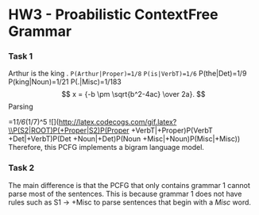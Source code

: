 # HW3 - Proabilistic ContextFree Grammar

### Task 1
Arthur is the king .
`P(Arthur|Proper)=1/8`
`P(is|VerbT)=1/6`
P(the|Det)=1/9
P(king|Noun)=1/21
P(.|Misc)=1/183
$$ x = {-b \pm \sqrt{b^2-4ac} \over 2a}. $$
Parsing

=1*1/6*(1/7)^5
![](http://latex.codecogs.com/gif.latex?\\P(S2|ROOT)P(+Proper|S2)P(Proper +VerbT|+Proper)P(VerbT +Det|+VerbT)P(Det +Noun|+Det)P(Noun +Misc|+Noun)P(Misc|+Misc))
Therefore, this PCFG implements a bigram language model. 

### Task 2
The main difference is that the PCFG that only contains grammar 1 cannot parse most of the sentences. This is because grammar 1 does not have rules such as S1 -> +Misc to parse sentences that begin with a *Misc* word.
